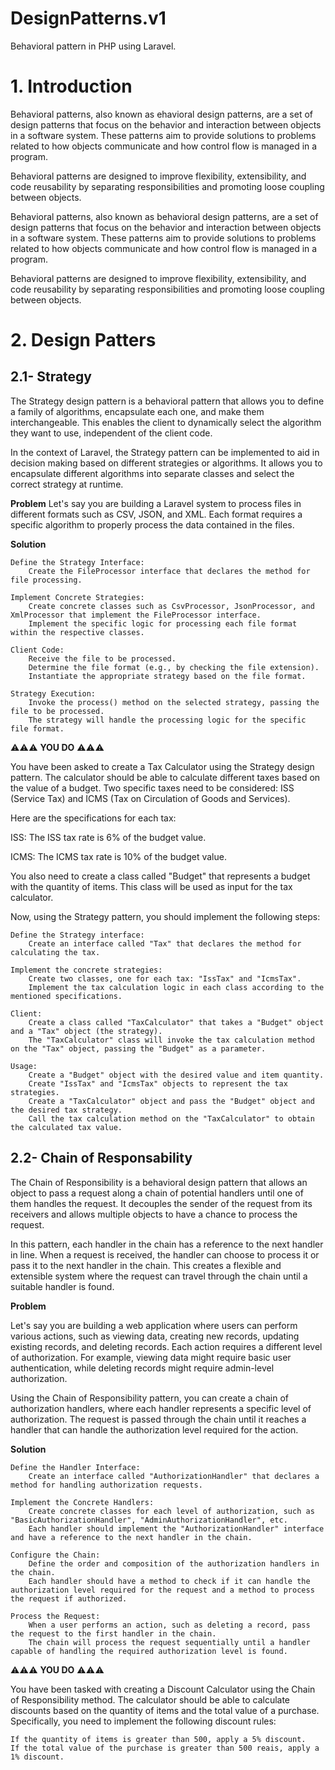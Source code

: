# DesignPatterns.v1
Behavioral pattern in PHP using Laravel.

# 1. Introduction
Behavioral patterns, also known as  ehavioral design patterns, are a set of design  patterns that focus on the  behavior and interaction between objects in a software system. These patterns aim to provide solutions to problems related to how objects communicate and how control flow is managed in a program.

Behavioral patterns are designed to improve flexibility, extensibility, and code reusability by separating responsibilities and promoting loose coupling between objects.</div>

Behavioral patterns, also known as behavioral design patterns, are a set of design patterns that focus on the  behavior and interaction between objects in a software system. These patterns aim to provide solutions to problems related to how objects communicate and how control flow is managed in a program.

Behavioral patterns are designed to improve flexibility, extensibility, and code reusability by separating responsibilities and promoting loose coupling between objects.


# 2. Design Patters
## 2.1- Strategy

The Strategy design pattern is a behavioral pattern that allows you to define a family of algorithms, encapsulate each one, and make them interchangeable. This enables the client to dynamically select the algorithm they want to use, independent of the client code.

In the context of Laravel, the Strategy pattern can be implemented to aid in decision making based on different strategies or algorithms. It allows you to encapsulate different algorithms into separate classes and select the correct strategy at runtime.


**Problem**
Let's say you are building a Laravel system to process files in different formats such as CSV, JSON, and XML. Each format requires a specific algorithm to properly process the data contained in the files.

**Solution**

    Define the Strategy Interface:
        Create the FileProcessor interface that declares the method for file processing.

    Implement Concrete Strategies:
        Create concrete classes such as CsvProcessor, JsonProcessor, and XmlProcessor that implement the FileProcessor interface.
        Implement the specific logic for processing each file format within the respective classes.

    Client Code:
        Receive the file to be processed.
        Determine the file format (e.g., by checking the file extension).
        Instantiate the appropriate strategy based on the file format.

    Strategy Execution:
        Invoke the process() method on the selected strategy, passing the file to be processed.
        The strategy will handle the processing logic for the specific file format.


:warning::warning::warning:  **YOU DO** :warning::warning::warning:

You have been asked to create a Tax Calculator using the Strategy design pattern. The calculator should be able to calculate different taxes based on the value of a budget. Two specific taxes need to be considered: ISS (Service Tax) and ICMS (Tax on Circulation of Goods and Services).

Here are the specifications for each tax:

ISS:
    The ISS tax rate is 6% of the budget value.

ICMS:
    The ICMS tax rate is 10% of the budget value.

You also need to create a class called "Budget" that represents a budget with the quantity of items. This class will be used as input for the tax calculator.

Now, using the Strategy pattern, you should implement the following steps:

    Define the Strategy interface:
        Create an interface called "Tax" that declares the method for calculating the tax.

    Implement the concrete strategies:
        Create two classes, one for each tax: "IssTax" and "IcmsTax".
        Implement the tax calculation logic in each class according to the mentioned specifications.

    Client:
        Create a class called "TaxCalculator" that takes a "Budget" object and a "Tax" object (the strategy).
        The "TaxCalculator" class will invoke the tax calculation method on the "Tax" object, passing the "Budget" as a parameter.

    Usage:
        Create a "Budget" object with the desired value and item quantity.
        Create "IssTax" and "IcmsTax" objects to represent the tax strategies.
        Create a "TaxCalculator" object and pass the "Budget" object and the desired tax strategy.
        Call the tax calculation method on the "TaxCalculator" to obtain the calculated tax value.


## 2.2- Chain of Responsability

The Chain of Responsibility is a behavioral design pattern that allows an object to pass a request along a chain of potential handlers until one of them handles the request. It decouples the sender of the request from its receivers and allows multiple objects to have a chance to process the request.

In this pattern, each handler in the chain has a reference to the next handler in line. When a request is received, the handler can choose to process it or pass it to the next handler in the chain. This creates a flexible and extensible system where the request can travel through the chain until a suitable handler is found.

**Problem**

Let's say you are building a web application where users can perform various actions, such as viewing data, creating new records, updating existing records, and deleting records. Each action requires a different level of authorization. For example, viewing data might require basic user authentication, while deleting records might require admin-level authorization.

Using the Chain of Responsibility pattern, you can create a chain of authorization handlers, where each handler represents a specific level of authorization. The request is passed through the chain until it reaches a handler that can handle the authorization level required for the action.


**Solution**

    Define the Handler Interface:
        Create an interface called "AuthorizationHandler" that declares a method for handling authorization requests.

    Implement the Concrete Handlers:
        Create concrete classes for each level of authorization, such as "BasicAuthorizationHandler", "AdminAuthorizationHandler", etc.
        Each handler should implement the "AuthorizationHandler" interface and have a reference to the next handler in the chain.

    Configure the Chain:
        Define the order and composition of the authorization handlers in the chain.
        Each handler should have a method to check if it can handle the authorization level required for the request and a method to process the request if authorized.

    Process the Request:
        When a user performs an action, such as deleting a record, pass the request to the first handler in the chain.
        The chain will process the request sequentially until a handler capable of handling the required authorization level is found.


:warning::warning::warning:  **YOU DO** :warning::warning::warning:

You have been tasked with creating a Discount Calculator using the Chain of Responsibility method. The calculator should be able to calculate discounts based on the quantity of items and the total value of a purchase. Specifically, you need to implement the following discount rules:

    If the quantity of items is greater than 500, apply a 5% discount.
    If the total value of the purchase is greater than 500 reais, apply a 1% discount.